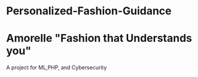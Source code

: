 # Personalized-Fashion-Guidance
# Amorelle "Fashion that Understands you"
A project for ML,PHP, and Cybersecurity

